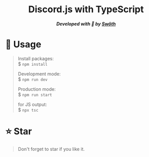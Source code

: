 <div align="center">
    <h1>Discord.js with TypeScript</h1>
    <h5>Developed with 🖤 by <a href="https://swoth.xyz">Swôth</a></h5>
</div>

# 📜 Usage
> Install packages: \
> $ `npm install`
>
> Development mode: \
> $ `npm run dev`
>
> Production mode: \
> $ `npm run start`
>
> for JS output: \
> $ `npx tsc`

# ⭐ Star
> Don't forget to star if you like it.
